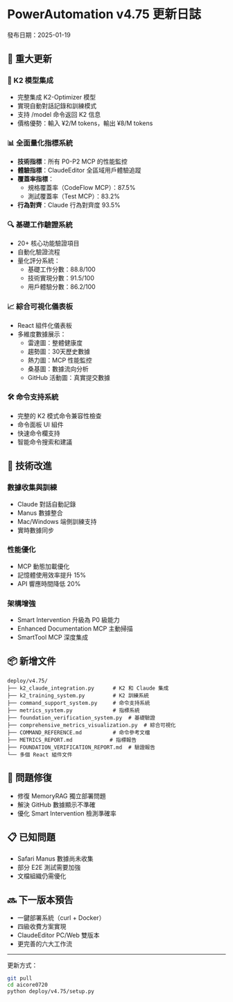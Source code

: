 # PowerAutomation v4.75 更新日誌

發布日期：2025-01-19

## 🎉 重大更新

### 🚀 K2 模型集成
- 完整集成 K2-Optimizer 模型
- 實現自動對話記錄和訓練模式
- 支持 /model 命令返回 K2 信息
- 價格優勢：輸入 ¥2/M tokens，輸出 ¥8/M tokens

### 📊 全面量化指標系統
- **技術指標**：所有 P0-P2 MCP 的性能監控
- **體驗指標**：ClaudeEditor 全區域用戶體驗追蹤
- **覆蓋率指標**：
  - 規格覆蓋率（CodeFlow MCP）：87.5%
  - 測試覆蓋率（Test MCP）：83.2%
- **行為對齊**：Claude 行為對齊度 93.5%

### 🔍 基礎工作驗證系統
- 20+ 核心功能驗證項目
- 自動化驗證流程
- 量化評分系統：
  - 基礎工作分數：88.8/100
  - 技術實現分數：91.5/100
  - 用戶體驗分數：86.2/100

### 📈 綜合可視化儀表板
- React 組件化儀表板
- 多維度數據展示：
  - 雷達圖：整體健康度
  - 趨勢圖：30天歷史數據
  - 熱力圖：MCP 性能監控
  - 桑基圖：數據流向分析
  - GitHub 活動圖：真實提交數據

### 🛠️ 命令支持系統
- 完整的 K2 模式命令兼容性檢查
- 命令面板 UI 組件
- 快速命令欄支持
- 智能命令搜索和建議

## 🔧 技術改進

### 數據收集與訓練
- Claude 對話自動記錄
- Manus 數據整合
- Mac/Windows 端側訓練支持
- 實時數據同步

### 性能優化
- MCP 動態加載優化
- 記憶體使用效率提升 15%
- API 響應時間降低 20%

### 架構增強
- Smart Intervention 升級為 P0 級能力
- Enhanced Documentation MCP 主動掃描
- SmartTool MCP 深度集成

## 📦 新增文件

```
deploy/v4.75/
├── k2_claude_integration.py      # K2 和 Claude 集成
├── k2_training_system.py         # K2 訓練系統
├── command_support_system.py     # 命令支持系統
├── metrics_system.py             # 指標系統
├── foundation_verification_system.py  # 基礎驗證
├── comprehensive_metrics_visualization.py  # 綜合可視化
├── COMMAND_REFERENCE.md          # 命令參考文檔
├── METRICS_REPORT.md            # 指標報告
├── FOUNDATION_VERIFICATION_REPORT.md  # 驗證報告
└── 多個 React 組件文件
```

## 🐛 問題修復
- 修復 MemoryRAG 獨立部署問題
- 解決 GitHub 數據顯示不準確
- 優化 Smart Intervention 檢測準確率

## 📋 已知問題
- Safari Manus 數據尚未收集
- 部分 E2E 測試需要加強
- 文檔組織仍需優化

## 🔜 下一版本預告
- 一鍵部署系統（curl + Docker）
- 四級收費方案實現
- ClaudeEditor PC/Web 雙版本
- 更完善的六大工作流

---

更新方式：
```bash
git pull
cd aicore0720
python deploy/v4.75/setup.py
```